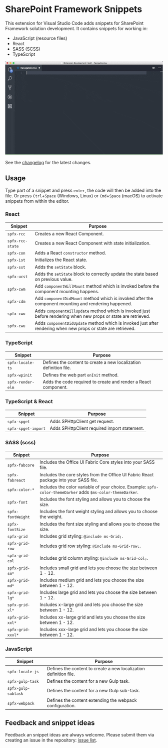 # SharePoint Framework Snippets

This extension for Visual Studio Code adds snippets for SharePoint Framework solution development. It contains snippets for working in:
- JavaScript (resource files)
- React
- SASS (SCSS)
- TypeScript

![Extension usage](./assets/spfx-snippet-demo.gif)

See the [changelog](./CHANGELOG.md) for the latest changes.

## Usage

Type part of a snippet and press `enter`, the code will then be added into the file. Or press `Ctrl`+`Space` (Windows, Linux) or `Cmd`+`Space` (macOS) to activate snippets from within the editor.

### React

| Snippet | Purpose |
|---------|---------|
| `spfx-rcc` | Creates a new React Component. |
| `spfx-rcc-state` | Creates a new React Component with state initialization. |
| `spfx-con` | Adds a React `constructor` method. |
| `spfx-ist` | Initializes the React state. |
| `spfx-sst` | Adds the `setState` block. |
| `spfx-ucst` | Adds the `setState` block to correctly update the state based on previous value. |
| `spfx-cwm` | Add `componentWillMount` method which is invoked before the component mounting happens. |
| `spfx-cdm` | Add `componentDidMount` method which is invoked after the component mounting and rendering happened. |
| `spfx-cwu` | Adds `componentWillUpdate` method which is invoked just before rendering when new props or state are retrieved. |
| `spfx-cwu` | Adds `componentDidUpdate` method which is invoked just after rendering when new props or state are retrieved. |

### TypeScript

| Snippet | Purpose |
|---------|---------|
| `spfx-locale-ts` | Defines the content to create a new localization definition file. |
| `spfx-wpinit` | Defines the web part `onInit` method. |
| `spfx-render-elm` | Adds the code required to create and render a React component. |

### TypeScript & React

| Snippet | Purpose |
|---------|---------|
| `spfx-spget` | Adds SPHttpClient get request. |
| `spfx-spget-import` | Adds SPHttpClient required import statement. |

### SASS (scss)

| Snippet | Purpose |
|---------|---------|
| `spfx-fabcore` | Includes the Office UI Fabric Core styles into your SASS file. |
| `spfx-fabreact` | Includes the core styles from the Office UI Fabric React package into your SASS file. |
| `spfx-color-*` | Includes the color variable of your choice. Example: `spfx-color-themeDarker` adds `$ms-color-themeDarker`. |
| `spfx-font` | Includes the font styling and allows you to choose the size. |
| `spfx-fontWeight` | Includes the font weight styling and allows you to choose the weight. |
| `spfx-fontSize` | Includes the font size styling and allows you to choose the size. |
| `spfx-grid` | Includes grid styling: `@include ms-Grid;`. |
| `spfx-grid-row` | Includes grid row styling: `@include ms-Grid-row;`. |
| `spfx-grid-col` | Includes grid column styling: `@include ms-Grid-col;`. |
| `spfx-grid-sm*` | Includes small grid and lets you choose the size between 1 - 12. |
| `spfx-grid-md*` | Includes medium grid and lets you choose the size between 1 - 12. |
| `spfx-grid-lg*` | Includes large grid and lets you choose the size between 1 - 12. |
| `spfx-grid-xl*` | Includes x-large grid and lets you choose the size between 1 - 12. |
| `spfx-grid-xxl*` | Includes xx-large grid and lets you choose the size between 1 - 12. |
| `spfx-grid-xxxl*` | Includes xxx-large grid and lets you choose the size between 1 - 12. |


### JavaScript

| Snippet | Purpose |
|---------|---------|
| `spfx-locale-js` | Defines the content to create a new localization definition file. |
| `spfx-gulp-task` | Defines the content for a new Gulp task. |
| `spfx-gulp-subtask` | Defines the content for a new Gulp sub-task. |
| `spfx-webpack` | Defines the content extending the webpack configuration. |

## Feedback and snippet ideas

Feedback an snippet ideas are always welcome. Please submit them via creating an issue in the repository: [issue list](https://github.com/estruyf/vscode-spfx-snippets/issues).